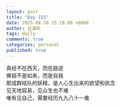 ```yaml
---
layout: post
title: "Day 155"
date: 2025-08-30 15:18:00 +0800
author: 丘海东 
tags: daily
comments: true
categories: personal
published: true
---
```

真经不在西天，而在路途  
佛祖不是如来，而是自我  
那成群结队的妖精，是人心生出来的欲望和执念  
见天地容易，见众生也不难  
唯有见自己，需要经历九九八十一难

